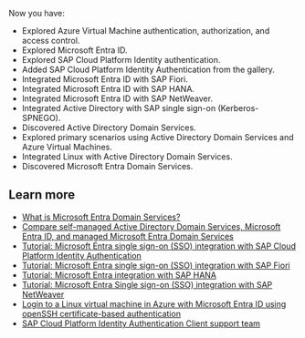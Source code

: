 Now you have:

- Explored Azure Virtual Machine authentication, authorization, and access control.
- Explored Microsoft Entra ID.
- Explored SAP Cloud Platform Identity authentication.
- Added SAP Cloud Platform Identity Authentication from the gallery.
- Integrated Microsoft Entra ID with SAP Fiori.
- Integrated Microsoft Entra ID with SAP HANA.
- Integrated Microsoft Entra ID with SAP NetWeaver.
- Integrated Active Directory with SAP single sign-on (Kerberos-SPNEGO).
- Discovered Active Directory Domain Services.
- Explored primary scenarios using Active Directory Domain Services and Azure Virtual Machines.
- Integrated Linux with Active Directory Domain Services.
- Discovered Microsoft Entra Domain Services.

## Learn more

- [What is Microsoft Entra Domain Services?](/azure/active-directory-domain-services/overview)
- [Compare self-managed Active Directory Domain Services, Microsoft Entra ID, and managed Microsoft Entra Domain Services](/azure/active-directory-domain-services/compare-identity-solutions)
- [Tutorial: Microsoft Entra single sign-on (SSO) integration with SAP Cloud Platform Identity Authentication](/azure/active-directory/saas-apps/sap-hana-cloud-platform-identity-authentication-tutorial)
- [Tutorial: Microsoft Entra single sign-on (SSO) integration with SAP Fiori](/azure/active-directory/saas-apps/sap-fiori-tutorial)
- [Tutorial: Microsoft Entra integration with SAP HANA](/azure/active-directory/saas-apps/saphana-tutorial)
- [Tutorial: Microsoft Entra Single sign-on (SSO) integration with SAP NetWeaver](/azure/active-directory/saas-apps/sap-netweaver-tutorial)
- [Login to a Linux virtual machine in Azure with Microsoft Entra ID using openSSH certificate-based authentication](/azure/active-directory/devices/howto-vm-sign-in-azure-ad-linux)
- [SAP Cloud Platform Identity Authentication Client support team](https://cloudplatform.sap.com/capabilities/security/trustcenter.html)
